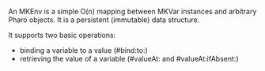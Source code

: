 An MKEnv is a simple O(n) mapping between MKVar instances and arbitrary Pharo objects. It is a persistent (immutable) data structure.

It supports two basic operations:
  - binding a variable to a value (#bind:to:)
  - retrieving the value of a variable (#valueAt: and #valueAt:ifAbsent:)

